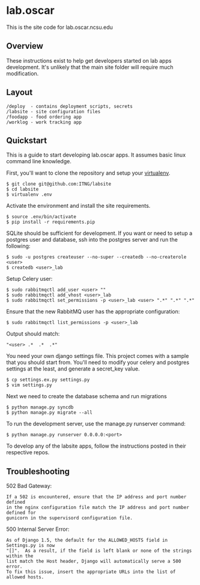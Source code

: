 # lab.oscar #

This is the site code for lab.oscar.ncsu.edu


## Overview ##

These instructions exist to help get developers started on lab apps
development. It's unlikely that the main site folder will require much modification.

## Layout ##

    /deploy  - contains deployment scripts, secrets
    /labsite - site configuration files
    /foodapp - food ordering app
    /worklog - work tracking app


## Quickstart ##

This is a guide to start developing lab.oscar apps. It assumes basic linux command line knowledge.

First, you'll want to clone the repository and setup your
[virtualenv](http://www.virtualenv.org/en/latest/). 

    $ git clone git@github.com:ITNG/labsite
    $ cd labsite
    $ virtualenv .env

Activate the environment and install the site requirements. 

    $ source .env/bin/activate
    $ pip install -r requirements.pip

SQLite should be sufficient for development. If you want or need to setup a
postgres user and database, ssh into the postgres server and run the following:

    $ sudo -u postgres createuser --no-super --createdb --no-createrole <user>
    $ createdb <user>_lab

Setup Celery user:

    $ sudo rabbitmqctl add_user <user> ""
    $ sudo rabbitmqctl add_vhost <user>_lab
    $ sudo rabbitmqctl set_permissions -p <user>_lab <user> ".*" ".*" ".*"

Ensure that the new RabbitMQ user has the appropriate configuration:

    $ sudo rabbitmqctl list_permissions -p <user>_lab

Output should match:

    "<user>	.*	.*	.*"

You need your own django settings file.  This project comes with a sample that
you should start from.  You'll need to modify your celery and postgres settings
at the least, and generate a secret_key value.

    $ cp settings.ex.py settings.py
    $ vim settings.py

Next we need to create the database schema and run migrations

    $ python manage.py syncdb
    $ python manage.py migrate --all

To run the development server, use the manage.py runserver command:

    $ python manage.py runserver 0.0.0.0:<port>

To develop any of the labsite apps, follow the instructions posted in their
respective repos.


## Troubleshooting ##

502 Bad Gateway:

    If a 502 is encountered, ensure that the IP address and port number defined
    in the nginx configuration file match the IP address and port number defined for
    gunicorn in the supervisord configuration file.

500 Internal Server Error:

    As of Django 1.5, the default for the ALLOWED_HOSTS field in Settings.py is now
    "[]".  As a result, if the field is left blank or none of the strings within the
    list match the Host header, Django will automatically serve a 500 error.
    To fix this issue, insert the appropriate URLs into the list of allowed hosts. 


